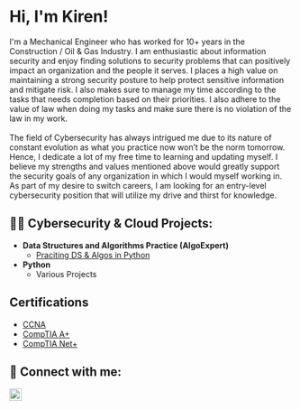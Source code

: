 <h1>Hi, I'm Kiren! </h1>
I'm a Mechanical Engineer who has worked for 10+ years in the Construction / Oil & Gas Industry. I am enthusiastic about information security and enjoy finding solutions to security problems that can positively impact an organization and the people it serves. I places a high value on maintaining a strong security posture to help protect sensitive information and mitigate risk. I also makes sure to manage my time according to the tasks that needs completion based on their priorities. I also adhere to the value of law when doing my tasks and make sure there is no violation of the law in my work.
<br/><br/>
The field of Cybersecurity has always intrigued me due to its nature of constant evolution as what you practice now won’t be the norm tomorrow. Hence, I dedicate a lot of my free time to learning and updating myself. I believe my strengths and values mentioned above would greatly support the security goals of any organization in which I would myself working in. As part of my desire to switch careers, I am looking for an entry-level cybersecurity position that will utilize my drive and thirst for knowledge.

<h2>👨‍💻 Cybersecurity & Cloud Projects:</h2>

- <b>Data Structures and Algorithms Practice (AlgoExpert)</b>
  - [Praciting DS & Algos in Python](https://github.com/joshmadakor1/Algorithms-Practice)
- <b>Python</b>
  - Various Projects

<h2> Certifications</h2>

- [CCNA](https://www.cisco.com/go/verifycertificate/Y14QQFWMT3VE11CX)
- [CompTIA A+](https://verify.comptia.org/QDPBWXVP9KF1QKCJ)
- [CompTIA Net+](https://verify.comptia.org/TR8506XPWG1412CQ)

<h2> 🤳 Connect with me:</h2>

[<img align="left" alt="JoshMadakor | LinkedIn" width="22px" src="https://cdn.jsdelivr.net/npm/simple-icons@v3/icons/linkedin.svg" />][linkedin]

[linkedin]: https://linkedin.com/in/kiren-joseph

<!--
**joshmadakor1/joshmadakor1** is a ✨ _special_ ✨ repository because its `README.md` (this file) appears on your GitHub profile.

Here are some ideas to get you started:

- 🔭 I’m currently working on ...
- 🌱 I’m currently learning ...
- 👯 I’m looking to collaborate on ...
- 🤔 I’m looking for help with ...
- 💬 Ask me about ...
- 📫 How to reach me: ...
- 😄 Pronouns: ...
- ⚡ Fun fact: ...
-->
